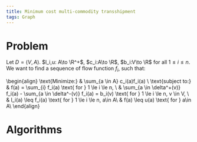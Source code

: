 ```yaml
---
title: Minimum cost multi-commodity transshipment
tags: Graph
---
```


# Problem
Let $D=(V,A)$. $l_i,u: A\to \R^+$, $c_i:A\to \R$, $b_i:V\to \R$ for all $1\leq i\leq n$. We want to find a sequence of flow function $f_i$, such that:

\begin{align}
\text{Minimize:} & \sum_{a \in A} c_i(a)f_i(a) \\
\text{subject to:} & f(a) = \sum_{i} f_i(a) \text{ for } 1 \le i \le n, \\
& \sum_{a \in \delta^+(v)} f_i(a) - \sum_{a \in \delta^-(v)} f_i(a) = b_i(v) \text{ for } 1 \le i \le n, v \in V, \\
& l_i(a) \leq f_i(a) \text{ for } 1 \le i \le n, a\in A\\
& f(a) \leq u(a) \text{ for } a\in A\\
\end{align}

# Algorithms

